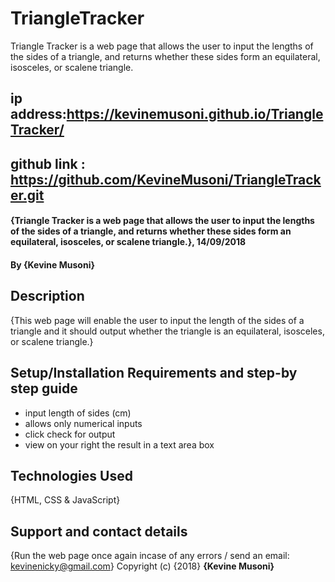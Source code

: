 # TriangleTracker
Triangle Tracker is a web page that allows the user to input the lengths of the sides of a triangle, and returns whether these sides form an equilateral, isosceles, or scalene triangle.
## ip address:https://kevinemusoni.github.io/TriangleTracker/
## github link : https://github.com/KevineMusoni/TriangleTracker.git
#### {Triangle Tracker is a web page that allows the user to input the lengths of the sides of a triangle, and returns whether these sides form an equilateral, isosceles, or scalene triangle.}, 14/09/2018
#### By **{Kevine Musoni}**
## Description
{This web page will enable the user to input the length of the sides of a triangle and it should output whether the triangle is an equilateral, isosceles, or scalene triangle.}
## Setup/Installation Requirements and step-by step guide
* input length of sides (cm)
* allows only numerical inputs
* click check for output 
* view on your right the result in a text area box
## Technologies Used
{HTML, CSS & JavaScript}
## Support and contact details
{Run the web page once again incase of any errors / send an email: kevinenicky@gmail.com}
Copyright (c) {2018} **{Kevine Musoni}**
 
